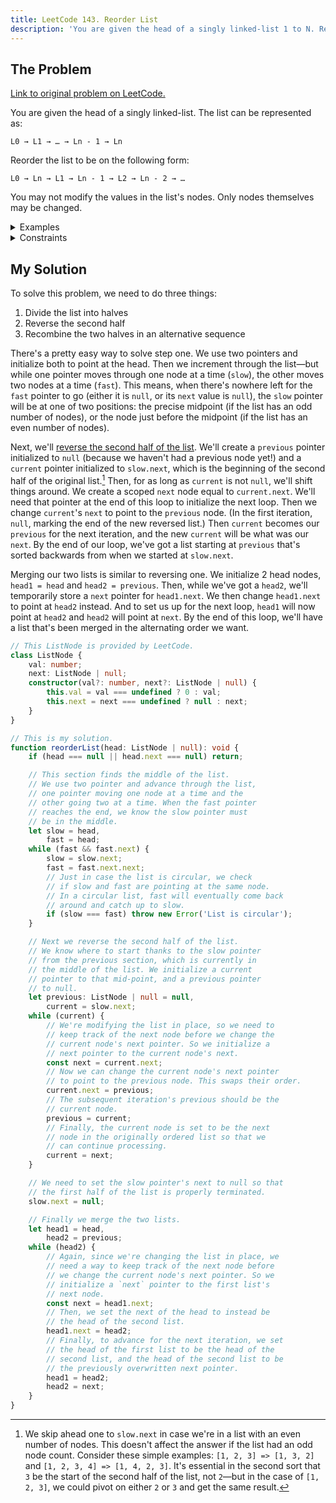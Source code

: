 ```yaml
---
title: LeetCode 143. Reorder List
description: 'You are given the head of a singly linked-list 1 to N. Reorder the list to be on the following form: 1 → N → 2 → N-1 → 3 → N-2 → …'
---
```


## The Problem

[Link to original problem on LeetCode.](https://leetcode.com/problems/reorder-list/description/)

You are given the head of a singly linked-list. The list can be represented as:

```
L0 → L1 → … → Ln - 1 → Ln
```

Reorder the list to be on the following form:

```
L0 → Ln → L1 → Ln - 1 → L2 → Ln - 2 → …
```

You may not modify the values in the list's nodes. Only nodes themselves may be changed.

<details>
<summary>Examples</summary>

Example 1:

```
Input: head = [1,2,3,4]
Output: [1,4,2,3]
```

Example 2:

```
Input: head = [1,2,3,4,5]
Output: [1,5,2,4,3]
```

</details>

<details>
<summary>Constraints</summary>

- The number of nodes in the list is in the range <code>[1, 5 * 10<sup>4</sup>]</code>.
- `1 <= Node.val <= 1000``
</details>

## My Solution

To solve this problem, we need to do three things:

1. Divide the list into halves
2. Reverse the second half
3. Recombine the two halves in an alternative sequence

There's a pretty easy way to solve step one. We use two pointers and initialize both to point at the head. Then we increment through the list—but while one pointer moves through one node at a time (`slow`), the other moves two nodes at a time (`fast`). This means, when there's nowhere left for the `fast` pointer to go (either it is `null`, or its `next` value is `null`), the `slow` pointer will be at one of two positions: the precise midpoint (if the list has an odd number of nodes), or the node just before the midpoint (if the list has an even number of nodes).

Next, we'll [reverse the second half of the list](/coding-questions/leetcode-206-reverse-linked-list/). We'll create a `previous` pointer initialized to `null` (because we haven't had a previous node yet!) and a `current` pointer initialized to `slow.next`, which is the beginning of the second half of the original list.[^1] Then, for as long as `current` is not `null`, we'll shift things around. We create a scoped `next` node equal to `current.next`. We'll need that pointer at the end of this loop to initialize the next loop. Then we change `current`'s `next` to point to the `previous` node. (In the first iteration, `null`, marking the end of the new reversed list.) Then `current` becomes our `previous` for the next iteration, and the new `current` will be what was our `next`. By the end of our loop, we've got a list starting at `previous` that's sorted backwards from when we started at `slow.next`.

Merging our two lists is similar to reversing one. We initialize 2 head nodes, `head1 = head` and `head2 = previous`. Then, while we've got a `head2`, we'll temporarily store a `next` pointer for `head1.next`. We then change `head1.next` to point at `head2` instead. And to set us up for the next loop, `head1` will now point at `head2` and `head2` will point at `next`. By the end of this loop, we'll have a list that's been merged in the alternating order we want.

```typescript
// This ListNode is provided by LeetCode.
class ListNode {
	val: number;
	next: ListNode | null;
	constructor(val?: number, next?: ListNode | null) {
		this.val = val === undefined ? 0 : val;
		this.next = next === undefined ? null : next;
	}
}

// This is my solution.
function reorderList(head: ListNode | null): void {
	if (head === null || head.next === null) return;

	// This section finds the middle of the list.
	// We use two pointer and advance through the list,
	// one pointer moving one node at a time and the
	// other going two at a time. When the fast pointer
	// reaches the end, we know the slow pointer must
	// be in the middle.
	let slow = head,
		fast = head;
	while (fast && fast.next) {
		slow = slow.next;
		fast = fast.next.next;
		// Just in case the list is circular, we check
		// if slow and fast are pointing at the same node.
		// In a circular list, fast will eventually come back
		// around and catch up to slow.
		if (slow === fast) throw new Error('List is circular');
	}

	// Next we reverse the second half of the list.
	// We know where to start thanks to the slow pointer
	// from the previous section, which is currently in
	// the middle of the list. We initialize a current
	// pointer to that mid-point, and a previous pointer
	// to null.
	let previous: ListNode | null = null,
		current = slow.next;
	while (current) {
		// We're modifying the list in place, so we need to
		// keep track of the next node before we change the
		// current node's next pointer. So we initialize a
		// next pointer to the current node's next.
		const next = current.next;
		// Now we can change the current node's next pointer
		// to point to the previous node. This swaps their order.
		current.next = previous;
		// The subsequent iteration's previous should be the
		// current node.
		previous = current;
		// Finally, the current node is set to be the next
		// node in the originally ordered list so that we
		// can continue processing.
		current = next;
	}

	// We need to set the slow pointer's next to null so that
	// the first half of the list is properly terminated.
	slow.next = null;

	// Finally we merge the two lists.
	let head1 = head,
		head2 = previous;
	while (head2) {
		// Again, since we're changing the list in place, we
		// need a way to keep track of the next node before
		// we change the current node's next pointer. So we
		// initialize a `next` pointer to the first list's
		// next node.
		const next = head1.next;
		// Then, we set the next of the head to instead be
		// the head of the second list.
		head1.next = head2;
		// Finally, to advance for the next iteration, we set
		// the head of the first list to be the head of the
		// second list, and the head of the second list to be
		// the previously overwritten next pointer.
		head1 = head2;
		head2 = next;
	}
}
```

[^1]: We skip ahead one to `slow.next` in case we're in a list with an even number of nodes. This doesn't affect the answer if the list had an odd node count. Consider these simple examples: `[1, 2, 3] => [1, 3, 2]` and `[1, 2, 3, 4] => [1, 4, 2, 3]`. It's essential in the second sort that `3` be the start of the second half of the list, not `2`—but in the case of `[1, 2, 3]`, we could pivot on either `2` or `3` and get the same result.

